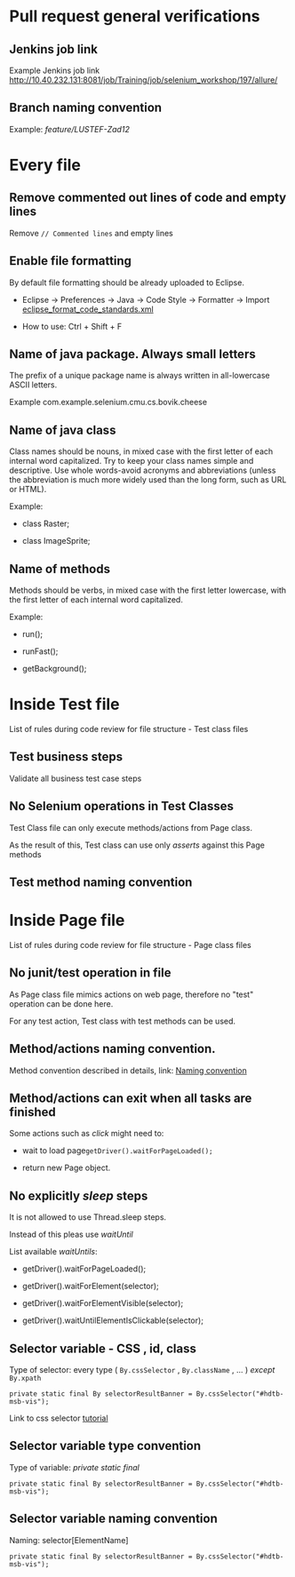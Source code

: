 # Pull request general verifications

## Jenkins job link

Example Jenkins job link   http://10.40.232.131:8081/job/Training/job/selenium_workshop/197/allure/

## Branch naming convention

Example:  *feature/LUSTEF-Zad12*


# Every file

## Remove commented out lines of code and empty lines

Remove ```// Commented lines``` and empty lines

## Enable file formatting 

By default file formatting should be already uploaded to Eclipse.

* Eclipse -> Preferences -> Java -> Code Style -> Formatter -> Import [eclipse_format_code_standards.xml](https://bitbucket.org/capntc/selenium_workshop/src/cc4f1840dd7b2831907526c47bdf247ab74903a2/README/eclipse_format_code_standards.xml?at=develop)

* How to use: Ctrl + Shift + F

## Name of java package. Always small letters

The prefix of a unique package name is always written in all-lowercase ASCII letters.

Example   com.example.selenium.cmu.cs.bovik.cheese

## Name of java class

Class names should be nouns, in mixed case with the first letter of each internal word capitalized. Try to keep your class names simple and descriptive. Use whole words-avoid acronyms and abbreviations (unless the abbreviation is much more widely used than the long form, such as URL or HTML).

Example:   

* class Raster;   

* class ImageSprite;

## Name of methods

Methods should be verbs, in mixed case with the first letter lowercase, with the first letter of each internal word capitalized.

Example: 

* run(); 

* runFast(); 

* getBackground();

# Inside Test file

List of rules during code review for file structure - Test class files

## Test business steps 

Validate all business test case steps

## No Selenium operations in Test Classes

Test Class file can only execute methods/actions from Page class. 

As the result of this, Test class can use only *asserts* against this Page methods

## Test method naming convention


# Inside Page file

List of rules during code review for file structure - Page class files

## No junit/test operation in file 

As Page class file mimics actions on web page, therefore no "test" operation can be done here. 

For any test action, Test class with test methods can be used. 

## Method/actions naming convention.

Method convention described in details, link: [Naming convention](https://bitbucket.org/capntc/selenium_workshop/src/e229eba16f7915c6bb52838c9a9b9923be46d2a3/README/namingConvention.docx?at=develop)

## Method/actions can exit when all tasks are finished

Some actions such as *click* might need to: 

* wait to load page```getDriver().waitForPageLoaded();```

* return new Page object.

## No explicitly *sleep* steps

It is not allowed to use Thread.sleep steps. 

Instead of this pleas use *waitUntil* 

List available *waitUntils*: 

* getDriver().waitForPageLoaded();

* getDriver().waitForElement(selector);

* getDriver().waitForElementVisible(selector);

* getDriver().waitUntilElementIsClickable(selector);

## Selector variable - CSS , id, class

Type of selector: every type ( `By.cssSelector` , `By.className` , ... )  *except* `By.xpath`

`private static final By selectorResultBanner = By.cssSelector("#hdtb-msb-vis");`

Link to css selector [tutorial](https://bitbucket.org/capntc/selenium_workshop/src/e229eba16f7915c6bb52838c9a9b9923be46d2a3/README/cssSelector.docx?at=develop)




## Selector variable type convention

Type of variable: *private static final*

`private static final By selectorResultBanner = By.cssSelector("#hdtb-msb-vis");`




## Selector variable naming convention

Naming: selector[ElementName]

`private static final By selectorResultBanner = By.cssSelector("#hdtb-msb-vis");`




